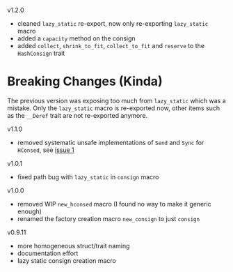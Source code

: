 v1.2.0

- cleaned `lazy_static` re-export, now only re-exporting `lazy_static` macro
- added a `capacity` method on the consign
- added `collect`, `shrink_to_fit`, `collect_to_fit` and `reserve` to the `HashConsign` trait

# Breaking Changes (Kinda)

The previous version was exposing too much from `lazy_static` which was a mistake. Only the
`lazy_static` macro is re-exported now, other items such as the `__Deref` trait are not re-exported
anymore.

v1.1.0

- removed systematic unsafe implementations of `Send` and `Sync` for `HConsed`,
    see [issue 1](https://github.com/AdrienChampion/hashconsing/issues/1)

v1.0.1

- fixed path bug with `lazy_static` in `consign` macro

v1.0.0

- removed WIP `new_hconsed` macro (I found no way to make it generic enough)
- renamed the factory creation macro `new_consign` to just `consign`

v0.9.11

- more homogeneous struct/trait naming
- documentation effort
- lazy static consign creation macro